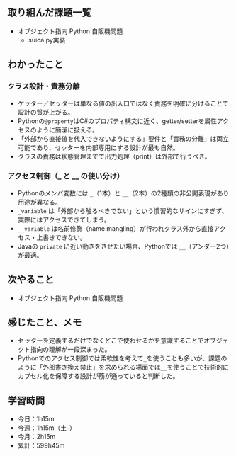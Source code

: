 ## 取り組んだ課題一覧
- オブジェクト指向 Python 自販機問題
    - suica.py実装
## わかったこと
### クラス設計・責務分離
- ゲッター／セッターは単なる値の出入口ではなく責務を明確に分けることで設計の質が上がる。
- Pythonの`@property`はC#のプロパティ構文に近く、getter/setterを属性アクセスのように簡潔に扱える。
- 「外部から直接値を代入できないようにする」要件と「責務の分離」は両立可能であり、セッターを内部専用にする設計が最も自然。
- クラスの責務は状態管理までで出力処理（print）は外部で行うべき。

### アクセス制御（_ と __ の使い分け）
- Pythonのメンバ変数には `_`（1本）と `__`（2本）の2種類の非公開表現があり用途が異なる。
- `_variable` は「外部から触るべきでない」という慣習的なサインにすぎず、実際にはアクセスできてしまう。
- `__variable` は名前修飾（name mangling）が行われクラス外から直接アクセス・上書きできない。
- Javaの `private` に近い動きをさせたい場合、Pythonでは `__`（アンダー2つ）が最適。
## 次やること
- オブジェクト指向 Python 自販機問題
## 感じたこと、メモ
- セッターを定義するだけでなくどこで使わせるかを意識することでオブジェクト指向の理解が一段深まった。
- Pythonでのアクセス制御では柔軟性を考えて`_`を使うことも多いが、課題のように「外部書き換え禁止」を求められる場面では`__`を使うことで技術的にカプセル化を保障する設計が筋が通っていると判断した。
## 学習時間
- 今日：1h15m
- 今週：1h15m（土-）
- 今月：2h15m
- 累計：599h45m